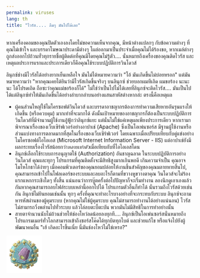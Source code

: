 ```yaml
---
permalink: viruses
lang: th
title: "ไวรัส.... ลืมๆ มันไปได้เลย"
---
```


หากเครื่องคอมของคุณปิดตัวเองลงโดยไม่ขอความเห็นจากคุณ, มีหน้าต่างแปลกๆ กับข้อความต่างๆ ที่คุณไม่เข้าใจ และบรรดาโฆษณาประดามีต่างๆ โผล่ออกมาเป็นประจำเมื่อคุณไม่ได้ร้องขอ, หากเมล์ต่างๆ ถูกส่งออกไปถ้วนทั่วทุกรายชื่อผู้ติดต่อที่คุณมีโดยคุณไม่รู้ตัว.... นั่นหมายถึงเครื่องของคุณติดไวรัส และเหตุผลประการแรกและประการเดียวก็คือคุณใช้ระบบปฏิบัติการวินโดวส์

ลินุกซ์ช่างมีไวรัสได้อย่างยากเย็นเหลือใจ มันไม่ได้หมายความว่า "โอ้ มันเกิดขึ้นไม่บ่อยหรอก" แต่มันหมายความว่า "หากคุณเคยได้ยินว่ามีไวรัสเกิดขึ้นจริงๆ บนลินุกซ์ ช่วยบอกผมทีเถิด ผมขอร้อง นะนะนะ ได้โปรดเถิด ถือซะว่าคุณแม่ขอร้องก็ได้" ไม่ใช่ว่าเป็นไปไม่ได้เลยที่ลินุกซ์จะติดไวรัส.... มันเป็นไปได้แต่ลินุกซ์ทำให้มันเกิดขึ้นได้อย่างลำบากลำบนอย่างแสนสาหัสต่างหากล่ะ ตรงนี้คือเหตุผล

<ul>

<li>ผู้คนส่วนใหญ่ใช้ไมโครซอฟต์วินโดวส์ และบรรดาอาชญากรต้องการทำความเสียหายอันรุนแรงให้เกิดขึ้น (หรือควบคุม) มากเท่าที่จะมากได้ ดังนั้นเป้าหมายของอาชญากรก็ต้องเป็นระบบปฏิบัติการวินโดวส์ที่มีจำนวนผู้ใช้งานอู้ฟู้กว่าลินุกซ์แยะ แต่นั่นไม่ใช่แค่เหตุผลเพียงประการเดียว หากเรามาพิจารณาเรื่องของเว็บเซิร์ฟเวอร์อย่างอาปาเช่ (Apache) ซึ่งเป็นโอเพ่นซอร์ส มีฐานผู้ใช้งานหรือส่วนแบ่งทางการตลาดมากที่สุดในเรื่องของเว็บเซิร์ฟเวอร์ โดยเฉพาะเมื่อเปรียบเทียบกับคู่แข่งอย่างไมโครซอฟต์ไอไอเอส (Microsoft Internet Information Server - IIS) แต่อาปาเช่ยังมีผลกระทบเรื่องไวรัสน้อยกว่า<i>หลายเท่าตัว</i>เมื่อเทียบกับที่ไอไอเอสโดน</li>

<li>ลินุกซ์เลือกใช้ระบบการอนุญาตใช้ (Authorization) อันชาญฉลาด ในระบบปฏิบัติการอย่างวินโดวส์ คุณและทุกๆ โปรแกรมที่คุณติดตั้งจะมีสิทธิสูงมากเกินพอดี เกินความจำเป็น คุณอาจโมโหโกธาได้ง่ายๆ เมื่อคอมพิวเตอร์ของคุณยอมปล่อยให้งานชิ้นสำคัญของคุณมลายหายสิ้นไป, คุณสามารถเข้าไปในโฟลเดอร์ของระบบและลบอะไรก็ตามที่ขวางหูขวางตาคุณ วินโดวส์จะไม่ร้องแรกแหกกระเชิงใดๆ ทั้งสิ้น แน่นอนว่าการบู๊ตครั้งต่อไปปัญหาก็จะเริ่มทำงาน ลองนึกดูเอาเองแล้วกันหากคุณสามารถลบไฟล์ระบบเหล่านี้ออกไปได้ โปรแกรมตัวอื่นก็ทำได้ นั่นรวมถึงไวรัสด้วยเช่นกัน ลินุกซ์ไม่ยินยอมเช่นนั้น ทุกๆ ครั้งที่คุณจะทำอะไรบางอย่างที่จะกระทบกับระบบ ลินุกซ์จะถามหารหัสผ่านของผู้คุมระบบ (หากคุณไม่ใช่ผู้คุมระบบ คุณไม่สามารถทำงานได้อย่างแน่นอน) ไวรัสไม่สามารถวิ่งพล่านไปทั่วระบบ แล้วไล่ลบตะบี้ตะบัน พวกมันไม่มีสิทธิในการทำอย่างนั้น</li>

<li>สายตาจำนวนนับไม่ถ้วนช่วยให้ช่องโหว่ลดน้อยลงทุกที.... ลินุกซ์เป็นโอเพ่นซอร์สนั่นหมายถึงโปรแกรมเมอร์ทั่วโลกสามารถเข้าถึงซอร์สโค๊ดได้ทุกบิตทุกไบต์ และช่วยแก้ไข หรือแจ้งไปยังผู้พัฒนาคนอื่น "เฮ้ เกิดอะไรขึ้นเนี่ย นี่มันช่องโหว่ไม่ใช่เหรอ?"</li>

</ul>

<img src="/img/viruses_thumb.png" />




